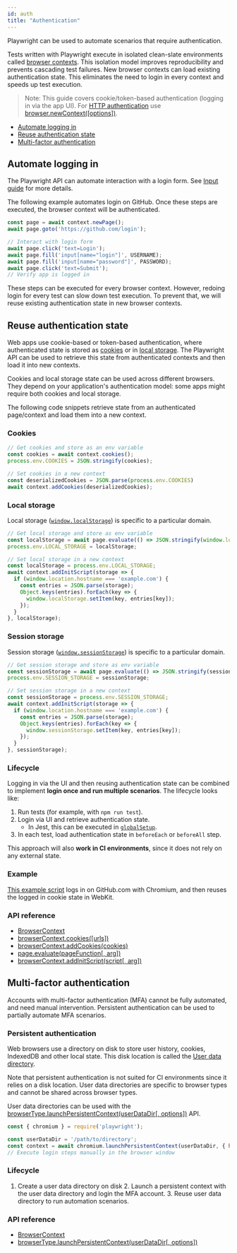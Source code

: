 ```yaml
---
id: auth
title: "Authentication"
---
```


Playwright can be used to automate scenarios that require authentication.

Tests written with Playwright execute in isolated clean-slate environments called [browser contexts](./core-concepts.md#browser-contexts). This isolation model improves reproducibility and prevents cascading test failures. New browser contexts can load existing authentication state. This eliminates the need to login in every context and speeds up test execution.

> Note: This guide covers cookie/token-based authentication (logging in via the app UI). For [HTTP authentication](https://developer.mozilla.org/en-US/docs/Web/HTTP/Authentication) use [browser.newContext([options])](./api/class-browser.md#browsernewcontextoptions).

- [Automate logging in](#automate-logging-in)
- [Reuse authentication state](#reuse-authentication-state)
- [Multi-factor authentication](#multi-factor-authentication)

## Automate logging in

The Playwright API can automate interaction with a login form. See [Input guide](./input.md) for more details.

The following example automates login on GitHub. Once these steps are executed, the browser context will be authenticated.

```js
const page = await context.newPage();
await page.goto('https://github.com/login');

// Interact with login form
await page.click('text=Login');
await page.fill('input[name="login"]', USERNAME);
await page.fill('input[name="password"]', PASSWORD);
await page.click('text=Submit');
// Verify app is logged in
```

These steps can be executed for every browser context. However, redoing login for every test can slow down test execution. To prevent that, we will reuse existing authentication state in new browser contexts.

## Reuse authentication state

Web apps use cookie-based or token-based authentication, where authenticated state is stored as [cookies](https://developer.mozilla.org/en-US/docs/Web/HTTP/Cookies) or in [local storage](https://developer.mozilla.org/en-US/docs/Web/API/Storage). The Playwright API can be used to retrieve this state from authenticated contexts and then load it into new contexts.

Cookies and local storage state can be used across different browsers. They depend on your application's authentication model: some apps might require both cookies and local storage.

The following code snippets retrieve state from an authenticated page/context and load them into a new context.

### Cookies

```js
// Get cookies and store as an env variable
const cookies = await context.cookies();
process.env.COOKIES = JSON.stringify(cookies);

// Set cookies in a new context
const deserializedCookies = JSON.parse(process.env.COOKIES)
await context.addCookies(deserializedCookies);
```

### Local storage

Local storage ([`window.localStorage`](https://developer.mozilla.org/en-US/docs/Web/API/Window/localStorage)) is specific to a particular domain.

```js
// Get local storage and store as env variable
const localStorage = await page.evaluate(() => JSON.stringify(window.localStorage));
process.env.LOCAL_STORAGE = localStorage;

// Set local storage in a new context
const localStorage = process.env.LOCAL_STORAGE;
await context.addInitScript(storage => {
  if (window.location.hostname === 'example.com') {
    const entries = JSON.parse(storage);
    Object.keys(entries).forEach(key => {
      window.localStorage.setItem(key, entries[key]);
    });
  }
}, localStorage);
```

### Session storage

Session storage ([`window.sessionStorage`](https://developer.mozilla.org/en-US/docs/Web/API/Window/sessionStorage)) is specific to a particular domain.

```js
// Get session storage and store as env variable
const sessionStorage = await page.evaluate(() => JSON.stringify(sessionStorage));
process.env.SESSION_STORAGE = sessionStorage;

// Set session storage in a new context
const sessionStorage = process.env.SESSION_STORAGE;
await context.addInitScript(storage => {
  if (window.location.hostname === 'example.com') {
    const entries = JSON.parse(storage);
    Object.keys(entries).forEach(key => {
      window.sessionStorage.setItem(key, entries[key]);
    });
  }
}, sessionStorage);
```

### Lifecycle

Logging in via the UI and then reusing authentication state can be combined to implement **login once and run multiple scenarios**. The lifecycle looks like:
1. Run tests (for example, with `npm run test`).
1. Login via UI and retrieve authentication state.
   * In Jest, this can be executed in [`globalSetup`](https://jestjs.io/docs/en/configuration#globalsetup-string).
1. In each test, load authentication state in `beforeEach` or `beforeAll` step.

This approach will also **work in CI environments**, since it does not rely on any external state.

### Example

[This example script](https://github.com/microsoft/playwright/blob/master/docs/examples/authentication.js) logs in on GitHub.com with Chromium, and then reuses the logged in cookie state in WebKit.

### API reference
- [BrowserContext]
- [browserContext.cookies([urls])](./api/class-browsercontext.md#browsercontextcookiesurls)
- [browserContext.addCookies(cookies)](./api/class-browsercontext.md#browsercontextaddcookiescookies)
- [page.evaluate(pageFunction[, arg])](./api/class-page.md#pageevaluatepagefunction-arg)
- [browserContext.addInitScript(script[, arg])](./api/class-browsercontext.md#browsercontextaddinitscriptscript-arg)

## Multi-factor authentication

Accounts with multi-factor authentication (MFA) cannot be fully automated, and need manual intervention. Persistent authentication can be used to partially automate MFA scenarios.

### Persistent authentication

Web browsers use a directory on disk to store user history, cookies, IndexedDB and other local state. This disk location is called the [User data directory](https://chromium.googlesource.com/chromium/src/+/master/docs/user_data_dir.md).

Note that persistent authentication is not suited for CI environments since it relies on a disk location. User data directories are specific to browser types and cannot be shared across browser types.

User data directories can be used with the [browserType.launchPersistentContext(userDataDir[, options])](./api/class-browsertype.md#browsertypelaunchpersistentcontextuserdatadir-options) API.

```js
const { chromium } = require('playwright');

const userDataDir = '/path/to/directory';
const context = await chromium.launchPersistentContext(userDataDir, { headless: false });
// Execute login steps manually in the browser window
```

### Lifecycle
1. Create a user data directory on disk 2. Launch a persistent context with the user data directory and login the MFA account. 3. Reuse user data directory to run automation scenarios.

### API reference
- [BrowserContext]
- [browserType.launchPersistentContext(userDataDir[, options])](./api/class-browsertype.md#browsertypelaunchpersistentcontextuserdatadir-options)

[Accessibility]: ./api/class-accessibility.md "Accessibility"
[Browser]: ./api/class-browser.md "Browser"
[BrowserContext]: ./api/class-browsercontext.md "BrowserContext"
[BrowserServer]: ./api/class-browserserver.md "BrowserServer"
[BrowserType]: ./api/class-browsertype.md "BrowserType"
[CDPSession]: ./api/class-cdpsession.md "CDPSession"
[ChromiumBrowser]: ./api/class-chromiumbrowser.md "ChromiumBrowser"
[ChromiumBrowserContext]: ./api/class-chromiumbrowsercontext.md "ChromiumBrowserContext"
[ChromiumCoverage]: ./api/class-chromiumcoverage.md "ChromiumCoverage"
[ConsoleMessage]: ./api/class-consolemessage.md "ConsoleMessage"
[Dialog]: ./api/class-dialog.md "Dialog"
[Download]: ./api/class-download.md "Download"
[ElementHandle]: ./api/class-elementhandle.md "ElementHandle"
[FileChooser]: ./api/class-filechooser.md "FileChooser"
[FirefoxBrowser]: ./api/class-firefoxbrowser.md "FirefoxBrowser"
[Frame]: ./api/class-frame.md "Frame"
[JSHandle]: ./api/class-jshandle.md "JSHandle"
[Keyboard]: ./api/class-keyboard.md "Keyboard"
[Logger]: ./api/class-logger.md "Logger"
[Mouse]: ./api/class-mouse.md "Mouse"
[Page]: ./api/class-page.md "Page"
[Playwright]: ./api/class-playwright.md "Playwright"
[Request]: ./api/class-request.md "Request"
[Response]: ./api/class-response.md "Response"
[Route]: ./api/class-route.md "Route"
[Selectors]: ./api/class-selectors.md "Selectors"
[TimeoutError]: ./api/class-timeouterror.md "TimeoutError"
[Touchscreen]: ./api/class-touchscreen.md "Touchscreen"
[Video]: ./api/class-video.md "Video"
[WebKitBrowser]: ./api/class-webkitbrowser.md "WebKitBrowser"
[WebSocket]: ./api/class-websocket.md "WebSocket"
[Worker]: ./api/class-worker.md "Worker"
[Array]: https://developer.mozilla.org/en-US/docs/Web/JavaScript/Reference/Global_Objects/Array "Array"
[Buffer]: https://nodejs.org/api/buffer.html#buffer_class_buffer "Buffer"
[ChildProcess]: https://nodejs.org/api/child_process.html "ChildProcess"
[Element]: https://developer.mozilla.org/en-US/docs/Web/API/element "Element"
[Error]: https://nodejs.org/api/errors.html#errors_class_error "Error"
[Evaluation Argument]: ./core-concepts.md#evaluationargument "Evaluation Argument"
[Map]: https://developer.mozilla.org/en-US/docs/Web/JavaScript/Reference/Global_Objects/Map "Map"
[Object]: https://developer.mozilla.org/en-US/docs/Web/JavaScript/Reference/Global_Objects/Object "Object"
[Promise]: https://developer.mozilla.org/en-US/docs/Web/JavaScript/Reference/Global_Objects/Promise "Promise"
[RegExp]: https://developer.mozilla.org/en-US/docs/Web/JavaScript/Reference/Global_Objects/RegExp "RegExp"
[Serializable]: https://developer.mozilla.org/en-US/docs/Web/JavaScript/Reference/Global_Objects/JSON/stringify#Description "Serializable"
[UIEvent.detail]: https://developer.mozilla.org/en-US/docs/Web/API/UIEvent/detail "UIEvent.detail"
[URL]: https://nodejs.org/api/url.html "URL"
[USKeyboardLayout]: ../src/usKeyboardLayout.ts "USKeyboardLayout"
[UnixTime]: https://en.wikipedia.org/wiki/Unix_time "Unix Time"
[boolean]: https://developer.mozilla.org/en-US/docs/Web/JavaScript/Data_structures#Boolean_type "Boolean"
[function]: https://developer.mozilla.org/en-US/docs/Web/JavaScript/Reference/Global_Objects/Function "Function"
[iterator]: https://developer.mozilla.org/en-US/docs/Web/JavaScript/Reference/Iteration_protocols "Iterator"
[null]: https://developer.mozilla.org/en-US/docs/Web/JavaScript/Reference/Global_Objects/null "null"
[number]: https://developer.mozilla.org/en-US/docs/Web/JavaScript/Data_structures#Number_type "Number"
[origin]: https://developer.mozilla.org/en-US/docs/Glossary/Origin "Origin"
[selector]: https://developer.mozilla.org/en-US/docs/Web/CSS/CSS_Selectors "selector"
[Readable]: https://nodejs.org/api/stream.html#stream_class_stream_readable "Readable"
[string]: https://developer.mozilla.org/en-US/docs/Web/JavaScript/Data_structures#String_type "string"
[xpath]: https://developer.mozilla.org/en-US/docs/Web/XPath "xpath"
